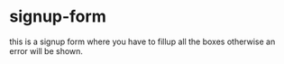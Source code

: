 # signup-form

this is a signup form where you have to fillup all the boxes otherwise an error will be shown.